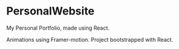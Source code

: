 # PersonalWebsite
My Personal Portfolio, made using React. 

Animations using Framer-motion. Project bootstrapped with React. 
